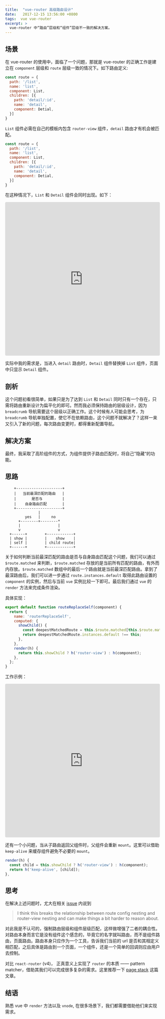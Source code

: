 ```yaml
---
title:  "vue-router 高级路由设计"
date:   2017-12-15 13:56:00 +0800
tags:  vue vue-router
excerpt: >
  vue-router 中“路由”层级和“组件”层级不一致的解决方案。
---
```


## 场景

在 vue-router 的使用中，面临了一个问题，那就是 vue-router 的正确工作是建立在 `component` 层级和 `route` 层级一致的情况下。如下路由定义:

```js
const route = {
  path: '/list',
  name: 'list',
  component: List,
  children: [{
    path: 'detail/:id',
    name: 'detail',
    component: Detial,
  }]
}
```

`List` 组件必需在自己的模板内包含 `router-view` 组件，`detail` 路由才有机会被匹配。

```js
const route = {
  path: '/list',
  name: 'list',
  component: List,
  children: [{
    path: 'detail/:id',
    name: 'detail',
    component: Detial,
  }]
}
```

在这种情况下，`List` 和 `Detail` 组件会同时出现。如下：

<iframe src="https://codesandbox.io/embed/jljoj11xz5?autoresize=1&hidenavigation=1" style="width:100%; height:500px; border:0; border-radius: 4px; overflow:hidden;" sandbox="allow-modals allow-forms allow-popups allow-scripts allow-same-origin"></iframe>

实际中我的需求是，当进入 `detail` 路由时，`Detail` 组件替换掉 `List` 组件，页面中只显示 `Detail` 组件。

## 剖析
这个问题初看很简单，如果只是为了达到 `List` 和 `Detail` 同时只有一个存在，只需将路由重新设计为扁平化的即可。然而我必须保持路由的层级设计，因为 `breadcrumb` 导航需要这个层级以正确工作。这个时候有人可能会思考，为 `breadcrumb` 导航单独配置，使它不在依赖路由，这个问题不就解决了？这样一来又引入了新的问题，每次路由变更时，都得重新配置导航。

## 解决方案
最终，我采取了高阶组件的方式，为组件提供子路由匹配时，将自己”隐藏“的功能。

## 思路
```
    +---------------------+
    |   当前最深匹配的路由   | 
    |       是否与         | 
    |    自身路由匹配       |
    +---------------------+
               |
         yes   |     no
      +--------+--------*
      |                 |
      v                 v  
  +------+        +------------+
  | show |        |    show    |
  | self |        | child route|
  +------+        +------------+    
```

关于如何判断当前最深匹配的路由是否与自身路由匹配这个问题，我们可以通过 `$route.matched` 来判断，`$route.matched` 存放的是当前所有匹配的路由，有外而内存放。`$route.matched` 数组中的最后一个路由就是当前最深匹配路由。拿到了最深路由后，我们可以进一步通过 `route.instances.default` 取得此路由设置的 `component` 的实例，然后与当前 `vue` 实例比较一下即可。最后我们通过 `vue` 的 `render` 方法来完成条件渲染。
 
具体实现：

```js
export default function routeReplaceSelf(component) {
  return {
    name: 'routerReplaceSelf',
    computed: {
      showChild() {
        const deepestMatchedRoute = this.$route.matched[this.$route.matched.length - 1];
        return deepestMatchedRoute.instances.default !== this;
      },
    },
    render(h) {
      return this.showChild ? h('router-view') : h(component);
    },
  };
}
```

工作示例：
<iframe src="https://codesandbox.io/embed/wnzmv22ww8?autoresize=1&hidenavigation=1" style="width:100%; height:500px; border:0; border-radius: 4px; overflow:hidden;" sandbox="allow-modals allow-forms allow-popups allow-scripts allow-same-origin"></iframe>

还有一个小问题，当从子路由返回父组件时，父组件会重新 `mount`。这里可以借助 `keep-alive` 来缓存组件避免不必要的 `mount`。

```js
render(h) {
  const child = this.showChild ? h('router-view') : h(component);
  return h('keep-alive', [child]);
},
```

## 思考
在解决上述问题时，尤大在相关 [issue](https://github.com/vuejs/vue-router/issues/745#issuecomment-263410514) 内说到

> I think this breaks the relationship between route config nesting and router-view nesting and can make things a bit harder to reason about.

对此我是不认可的，强制路由层级和组件层级匹配，这样做增强了二者的耦合性。对路由本身而言它是没有组件这个感念的，毕竟它的名字就叫路由，而不是组件路由，页面路由。路由本身只应作为一个工具，告诉我们当前的 url 是否和其相定义相匹配，之后具体是路由到一个页面，一个组件，还是一个简单的回调则应由用户去控制。

对比 `react-router` (v4)， 正真意义上实现了 `router` 的本质 —— pattern matcher，借助其我们可以完成很多复杂的需求。这里推荐一下 [page stack](http://tech.colla.me/zh/show/line_manga_smooth_transition_with_page_stack) 这篇文章。

## 结语
熟悉 vue 中 `render` 方法以及 `vnode`, 在很多场景下，我们都需要借助他们来实现需求。
